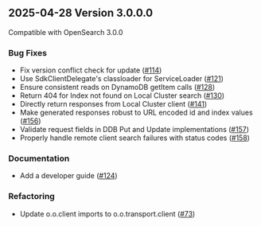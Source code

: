 ## 2025-04-28 Version 3.0.0.0

Compatible with OpenSearch 3.0.0

### Bug Fixes
- Fix version conflict check for update ([#114](https://github.com/opensearch-project/opensearch-remote-metadata-sdk/pull/114))
- Use SdkClientDelegate's classloader for ServiceLoader ([#121](https://github.com/opensearch-project/opensearch-remote-metadata-sdk/pull/121))
- Ensure consistent reads on DynamoDB getItem calls ([#128](https://github.com/opensearch-project/opensearch-remote-metadata-sdk/pull/128))
- Return 404 for Index not found on Local Cluster search ([#130](https://github.com/opensearch-project/opensearch-remote-metadata-sdk/pull/130))
- Directly return responses from Local Cluster client ([#141](https://github.com/opensearch-project/opensearch-remote-metadata-sdk/pull/141))
- Make generated responses robust to URL encoded id and index values ([#156](https://github.com/opensearch-project/opensearch-remote-metadata-sdk/pull/156))
- Validate request fields in DDB Put and Update implementations ([#157](https://github.com/opensearch-project/opensearch-remote-metadata-sdk/pull/157))
- Properly handle remote client search failures with status codes ([#158](https://github.com/opensearch-project/opensearch-remote-metadata-sdk/pull/158))

### Documentation
- Add a developer guide ([#124](https://github.com/opensearch-project/opensearch-remote-metadata-sdk/pull/124))

### Refactoring
- Update o.o.client imports to o.o.transport.client ([#73](https://github.com/opensearch-project/opensearch-remote-metadata-sdk/pull/73))
